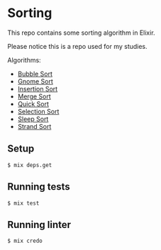 # Sorting

This repo contains some sorting algorithm in Elixir.

Please notice this is a repo used for my studies.

Algorithms:

* [Bubble Sort](https://github.com/mfbmina/sorting/blob/master/lib/bubble_sort.ex)
* [Gnome Sort](https://github.com/mfbmina/sorting/blob/master/lib/gnome_sort.ex)
* [Insertion Sort](https://github.com/mfbmina/sorting/blob/master/lib/insertion_sort.ex)
* [Merge Sort](https://github.com/mfbmina/sorting/blob/master/lib/merge_sort.ex)
* [Quick Sort](https://github.com/mfbmina/sorting/blob/master/lib/quick_sort.ex)
* [Selection Sort](https://github.com/mfbmina/sorting/blob/master/lib/selection_sort.ex)
* [Sleep Sort](https://github.com/mfbmina/sorting/blob/master/lib/sleep_sort.ex)
* [Strand Sort](https://github.com/mfbmina/sorting/blob/master/lib/strand_sort.ex)

## Setup

`$ mix deps.get`

## Running tests

`$ mix test`

## Running linter

`$ mix credo`

